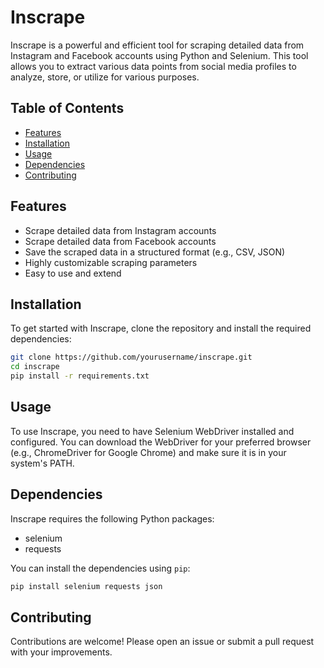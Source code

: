 
# Inscrape

Inscrape is a powerful and efficient tool for scraping detailed data from Instagram and Facebook accounts using Python and Selenium. This tool allows you to extract various data points from social media profiles to analyze, store, or utilize for various purposes.

## Table of Contents
- [Features](#features)
- [Installation](#installation)
- [Usage](#usage)
- [Dependencies](#dependencies)
- [Contributing](#contributing)

## Features #

- Scrape detailed data from Instagram accounts
- Scrape detailed data from Facebook accounts
- Save the scraped data in a structured format (e.g., CSV, JSON)
- Highly customizable scraping parameters
- Easy to use and extend

## Installation

To get started with Inscrape, clone the repository and install the required dependencies:

```bash
git clone https://github.com/yourusername/inscrape.git
cd inscrape
pip install -r requirements.txt
```

## Usage

To use Inscrape, you need to have Selenium WebDriver installed and configured. You can download the WebDriver for your preferred browser (e.g., ChromeDriver for Google Chrome) and make sure it is in your system's PATH.

## Dependencies

Inscrape requires the following Python packages:

- selenium
- requests

You can install the dependencies using `pip`:

```bash
pip install selenium requests json
```

## Contributing

Contributions are welcome! Please open an issue or submit a pull request with your improvements.
